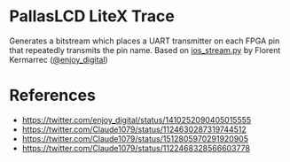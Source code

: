 # PallasLCD LiteX Trace

Generates a bitstream which places a UART transmitter on each FPGA pin that repeatedly transmits the pin name.
Based on [ios_stream.py](https://web.archive.org/web/20220112130835/https://github.com/enjoy-digital/litex_playground/blob/master/002_camlink_4k_test/ios_stream.py) by Florent Kermarrec ([@enjoy_digital](https://twitter.com/enjoy_digital))

# References
  - https://twitter.com/enjoy_digital/status/1410252090405015555
  - https://twitter.com/Claude1079/status/1124630287319744512
  - https://twitter.com/Claude1079/status/1512805970291920905
  - https://twitter.com/Claude1079/status/1122468328566603778
